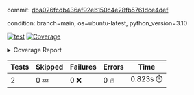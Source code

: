 commit: [dba026fcdb436af92eb150c4e28fb5761dce4def](https://github.com/rcmdnk/python-template/tree/dba026fcdb436af92eb150c4e28fb5761dce4def)

condition: branch=main, os=ubuntu-latest, python_version=3.10

[![test](https://github.com/rcmdnk/python-template/actions/workflows/test.yml/badge.svg)](https://github.com/rcmdnk/python-template/actions/runs/16869178191)
<a href="https://github.com/rcmdnk/python-template/blob/dba026fcdb436af92eb150c4e28fb5761dce4def/README.md"><img alt="Coverage" src="https://img.shields.io/badge/Coverage-78%25-yellow.svg" /></a><details><summary>Coverage Report </summary><table><tr><th>File</th><th>Stmts</th><th>Miss</th><th>Cover</th><th>Missing</th></tr><tbody><tr><td colspan="5"><b>src/python_template</b></td></tr><tr><td>&nbsp; &nbsp;<a href="https://github.com/rcmdnk/python-template/blob/dba026fcdb436af92eb150c4e28fb5761dce4def/src/python_template/__init__.py">\_\_init\_\_.py</a></td><td>7</td><td>2</td><td>71%</td><td><a href="https://github.com/rcmdnk/python-template/blob/dba026fcdb436af92eb150c4e28fb5761dce4def/src/python_template/__init__.py#L9-L10">9&ndash;10</a></td></tr><tr><td><b>TOTAL</b></td><td><b>9</b></td><td><b>2</b></td><td><b>78%</b></td><td>&nbsp;</td></tr></tbody></table></details>

| Tests | Skipped | Failures | Errors | Time |
| ----- | ------- | -------- | -------- | ------------------ |
| 2 | 0 :zzz: | 0 :x: | 0 :fire: | 0.823s :stopwatch: |

